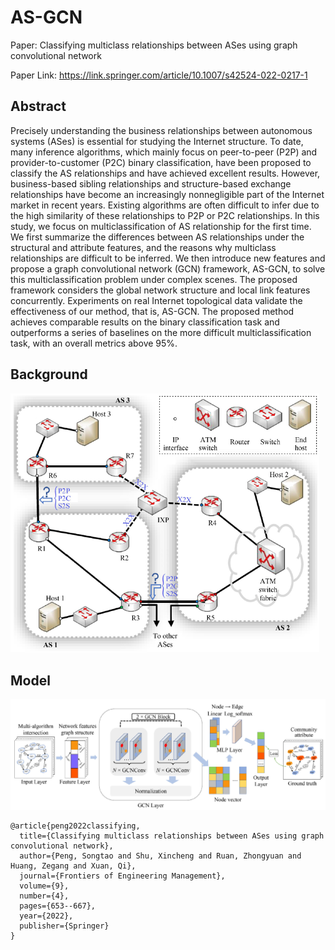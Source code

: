 # AS-GCN
Paper: Classifying multiclass relationships between ASes using graph convolutional network

Paper Link: https://link.springer.com/article/10.1007/s42524-022-0217-1



## Abstract

Precisely understanding the business relationships between autonomous systems (ASes) is essential for studying the Internet structure. To date, many inference algorithms, which mainly focus on peer-to-peer (P2P) and provider-to-customer (P2C) binary classification, have been proposed to classify the AS relationships and have achieved excellent results. However, business-based sibling relationships and structure-based exchange relationships have become an increasingly nonnegligible part of the Internet market in recent years. Existing algorithms are often difficult to infer due to the high similarity of these relationships to P2P or P2C relationships. In this study, we focus on multiclassification of AS relationship for the first time. We first summarize the differences between AS relationships under the structural and attribute features, and the reasons why multiclass relationships are difficult to be inferred. We then introduce new features and propose a graph convolutional network (GCN) framework, AS-GCN, to solve this multiclassification problem under complex scenes. The proposed framework considers the global network structure and local link features concurrently. Experiments on real Internet topological data validate the effectiveness of our method, that is, AS-GCN. The proposed method achieves comparable results on the binary classification task and outperforms a series of baselines on the more difficult multiclassification task, with an overall metrics above 95%.



## Background

<img src="https://github.com/Hey-tec/AS-GCN/blob/master/Picture/image-20230728135006635.png" alt="image-20230728135006635" style="zoom: 60%;" />



## Model

<img src="https://github.com/Hey-tec/AS-GCN/blob/master/Picture/image-20230728135056446.png" alt="image-20230728135056446" style="zoom: 100%;" />



```
@article{peng2022classifying,
  title={Classifying multiclass relationships between ASes using graph convolutional network},
  author={Peng, Songtao and Shu, Xincheng and Ruan, Zhongyuan and Huang, Zegang and Xuan, Qi},
  journal={Frontiers of Engineering Management},
  volume={9},
  number={4},
  pages={653--667},
  year={2022},
  publisher={Springer}
}
```



